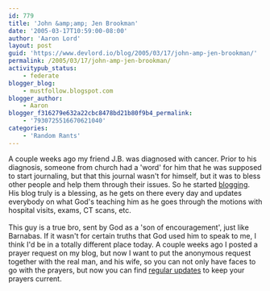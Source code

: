 ```yaml
---
id: 779
title: 'John &amp;amp; Jen Brookman'
date: '2005-03-17T10:59:00-08:00'
author: 'Aaron Lord'
layout: post
guid: 'https://www.devlord.io/blog/2005/03/17/john-amp-jen-brookman/'
permalink: /2005/03/17/john-amp-jen-brookman/
activitypub_status:
    - federate
blogger_blog:
    - mustfollow.blogspot.com
blogger_author:
    - Aaron
blogger_f316279e632a22cbc8478bd21b80f9b4_permalink:
    - '7930725516670621040'
categories:
    - 'Random Rants'
---
```


A couple weeks ago my friend J.B. was diagnosed with cancer.  Prior to his diagnosis, someone from church had a 'word' for him that he was supposed to start journaling, but that this journal wasn't for himself, but it was to bless other people and help them through their issues.  So he started <a href="http://www.inspiritandintruth.net/">blogging</a>.  His blog truly is a blessing, as he gets on there every day and updates everybody on what God's teaching him as he goes through the motions with hospital visits, exams, CT scans, etc.<br /><br />This guy is a true bro, sent by God as a 'son of encouragement', just like Barnabas.  If it wasn't for certain truths that God used him to speak to me, I think I'd be in a totally different place today.  A couple weeks ago I posted a prayer request on my blog, but now I want to put the anonymous request together with the real man, and his wife, so you can not only have faces to go with the prayers, but now you can find <a href="http://www.inspiritandtruth.net/">regular updates</a> to keep your prayers current.<div class="blogger-post-footer"></div>